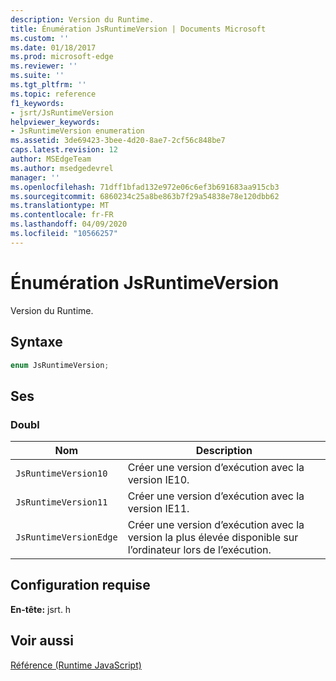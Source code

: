 ```yaml
---
description: Version du Runtime.
title: Énumération JsRuntimeVersion | Documents Microsoft
ms.custom: ''
ms.date: 01/18/2017
ms.prod: microsoft-edge
ms.reviewer: ''
ms.suite: ''
ms.tgt_pltfrm: ''
ms.topic: reference
f1_keywords:
- jsrt/JsRuntimeVersion
helpviewer_keywords:
- JsRuntimeVersion enumeration
ms.assetid: 3de69423-3bee-4d20-8ae7-2cf56c848be7
caps.latest.revision: 12
author: MSEdgeTeam
ms.author: msedgedevrel
manager: ''
ms.openlocfilehash: 71dff1bfad132e972e06c6ef3b691683aa915cb3
ms.sourcegitcommit: 6860234c25a8be863b7f29a54838e78e120dbb62
ms.translationtype: MT
ms.contentlocale: fr-FR
ms.lasthandoff: 04/09/2020
ms.locfileid: "10566257"
---
```

# Énumération JsRuntimeVersion
Version du Runtime.  
  
## Syntaxe  
  
```cpp  
enum JsRuntimeVersion;  
```  
  
## Ses  
  
### Doubl  
  
|Nom|Description|  
|----------|-----------------|  
|`JsRuntimeVersion10`|Créer une version d’exécution avec la version IE10.|  
|`JsRuntimeVersion11`|Créer une version d’exécution avec la version IE11.|  
|`JsRuntimeVersionEdge`|Créer une version d’exécution avec la version la plus élevée disponible sur l’ordinateur lors de l’exécution.|  
  
## Configuration requise  
 **En-tête:** jsrt. h  
  
## Voir aussi  
 [Référence (Runtime JavaScript)](../chakra-hosting/reference-javascript-runtime.md)